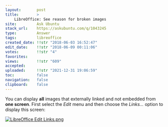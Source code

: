 ```yaml
---
layout:       post
title:        >
    LibreOffice: See reason for broken images
site:         Ask Ubuntu
stack_url:    https://askubuntu.com/q/1043245
type:         Answer
tags:         libreoffice
created_date: !!str "2018-06-03 16:52:47"
edit_date:    !!str "2018-06-09 00:11:06"
votes:        !!str "4"
favorites:    
views:        !!str "609"
accepted:     
uploaded:     !!str "2021-12-31 19:06:59"
toc:          false
navigation:   false
clipboard:    false
---
```


You can display **all** images that externally linked and not embedded from **one screen**. First select the *Edit* menu and then choose the *Links…* option to display this screen:

[![LibreOffice Edit Links.png][1]][1]


  [1]: https://i.stack.imgur.com/Y7ZRu.png
